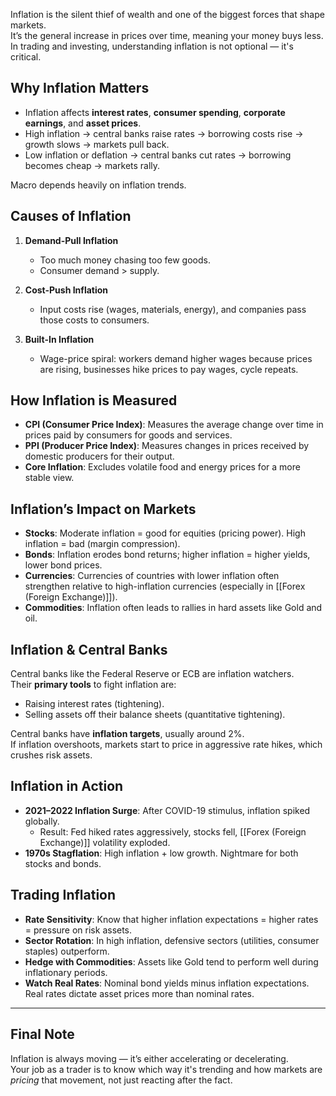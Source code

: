 Inflation is the silent thief of wealth and one of the biggest forces that shape markets.  
It’s the general increase in prices over time, meaning your money buys less.  
In trading and investing, understanding inflation is not optional — it's critical.

## Why Inflation Matters

- Inflation affects **interest rates**, **consumer spending**, **corporate earnings**, and **asset prices**.
- High inflation → central banks raise rates → borrowing costs rise → growth slows → markets pull back.
- Low inflation or deflation → central banks cut rates → borrowing becomes cheap → markets rally.

Macro depends heavily on inflation trends.

## Causes of Inflation

1. **Demand-Pull Inflation**
   - Too much money chasing too few goods.
   - Consumer demand > supply.

2. **Cost-Push Inflation**
   - Input costs rise (wages, materials, energy), and companies pass those costs to consumers.
   
3. **Built-In Inflation**
   - Wage-price spiral: workers demand higher wages because prices are rising, businesses hike prices to pay wages, cycle repeats.

## How Inflation is Measured

- **CPI (Consumer Price Index)**: Measures the average change over time in prices paid by consumers for goods and services.
- **PPI (Producer Price Index)**: Measures changes in prices received by domestic producers for their output.
- **Core Inflation**: Excludes volatile food and energy prices for a more stable view.

## Inflation’s Impact on Markets

- **Stocks**: Moderate inflation = good for equities (pricing power). High inflation = bad (margin compression).
- **Bonds**: Inflation erodes bond returns; higher inflation = higher yields, lower bond prices.
- **Currencies**: Currencies of countries with lower inflation often strengthen relative to high-inflation currencies (especially in [[Forex (Foreign Exchange)]]).
- **Commodities**: Inflation often leads to rallies in hard assets like Gold and oil.

## Inflation & Central Banks

Central banks like the Federal Reserve or ECB are inflation watchers.  
Their **primary tools** to fight inflation are:

- Raising interest rates (tightening).
- Selling assets off their balance sheets (quantitative tightening).

Central banks have **inflation targets**, usually around 2%.  
If inflation overshoots, markets start to price in aggressive rate hikes, which crushes risk assets.

## Inflation in Action

- **2021–2022 Inflation Surge**: After COVID-19 stimulus, inflation spiked globally.
  - Result: Fed hiked rates aggressively, stocks fell, [[Forex (Foreign Exchange)]] volatility exploded.
- **1970s Stagflation**: High inflation + low growth. Nightmare for both stocks and bonds.

## Trading Inflation

- **Rate Sensitivity**: Know that higher inflation expectations = higher rates = pressure on risk assets.
- **Sector Rotation**: In high inflation, defensive sectors (utilities, consumer staples) outperform.
- **Hedge with Commodities**: Assets like Gold tend to perform well during inflationary periods.
- **Watch Real Rates**: Nominal bond yields minus inflation expectations. Real rates dictate asset prices more than nominal rates.

---

## Final Note

Inflation is always moving — it’s either accelerating or decelerating.  
Your job as a trader is to know which way it's trending and how markets are *pricing* that movement, not just reacting after the fact.
